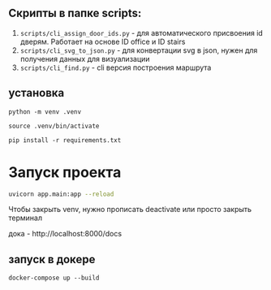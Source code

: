 ## Скрипты в папке scripts:

1. `scripts/cli_assign_door_ids.py` - для автоматического присвоения id дверям. Работает на основе ID office и ID stairs
2. `scripts/cli_svg_to_json.py` - для конвертации svg в json, нужен для получения данных для визуализации
3. `scripts/cli_find.py` - cli версия построения маршрута

## установка

```
python -m venv .venv

source .venv/bin/activate

pip install -r requirements.txt
```

# Запуск проекта

```bash
uvicorn app.main:app --reload
```

Чтобы закрыть venv, нужно прописать deactivate или просто закрыть терминал

дока - http://localhost:8000/docs

## запуск в докере

`docker-compose up --build`
